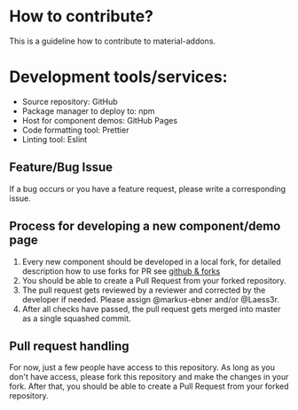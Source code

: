 # How to contribute?

This is a guideline how to contribute to material-addons.

# Development tools/services:

- Source repository: GitHub
- Package manager to deploy to: npm
- Host for component demos: GitHub Pages
- Code formatting tool: Prettier
- Linting tool: Eslint

## Feature/Bug Issue

If a bug occurs or you have a feature request, please write a corresponding issue.

## Process for developing a new component/demo page

1. Every new component should be developed in a local fork, for detailed description how to use forks for PR see [github & forks](https://gist.github.com/Chaser324/ce0505fbed06b947d962)
2. You should be able to create a Pull Request from your forked repository.
3. The pull request gets reviewed by a reviewer and corrected by the developer if needed. Please assign @markus-ebner and/or @Laess3r.
4. After all checks have passed, the pull request gets merged into master as a single squashed commit.

## Pull request handling

For now, just a few people have access to this repository.
As long as you don't have access, please fork this repository and make the changes in your fork.
After that, you should be able to create a Pull Request from your forked repository.

